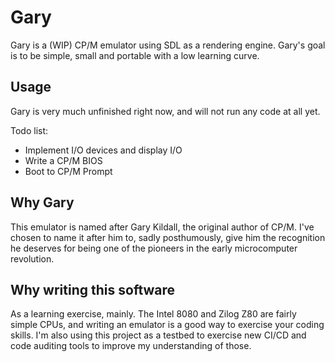 # Gary

Gary is a (WIP) CP/M emulator using SDL as a rendering engine. Gary's goal is to be simple, small and portable with a low learning curve.

## Usage
  
Gary is very much unfinished right now, and will not run any code at all yet.

Todo list:

* Implement I/O devices and display I/O
* Write a CP/M BIOS
* Boot to CP/M Prompt

## Why Gary

This emulator is named after Gary Kildall, the original author of CP/M. I've chosen to name it after him to, sadly posthumously, give him the recognition he deserves for being one of the pioneers in the early microcomputer revolution.

## Why writing this software

As a learning exercise, mainly. The Intel 8080 and Zilog Z80 are fairly simple CPUs, and writing an emulator is a good way to exercise your coding skills. I'm also using this project as a testbed to exercise new CI/CD and code auditing tools to improve my understanding of those.
 